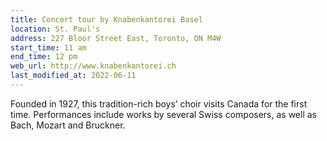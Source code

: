 ```yaml
---
title: Concert tour by Knabenkantorei Basel
location: St. Paul's
address: 227 Bloor Street East, Toronto, ON M4W
start_time: 11 am
end_time: 12 pm
web_url: http://www.knabenkantorei.ch
last_modified_at: 2022-06-11
---
```


Founded in 1927, this tradition-rich boys’ choir visits Canada for the first
time. Performances include works by several Swiss composers, as well as Bach,
Mozart and Bruckner.
